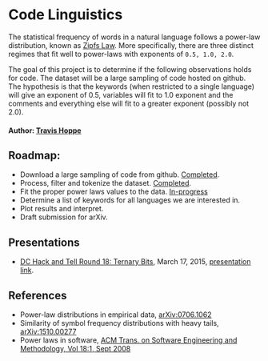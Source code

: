 # Code Linguistics

The statistical frequency of words in a natural language follows a power-law distribution, known as [Zipfs Law](http://en.wikipedia.org/wiki/Zipf%27s_law#Related_laws).
More specifically, there are three distinct regimes that fit well to power-laws with exponents of `0.5, 1.0, 2.0`.

The goal of this project is to determine if the following observations holds for code.
The dataset will be a large sampling of code hosted on github.
The hypothesis is that the keywords (when restricted to a single language) will give an exponent of 0.5, variables will fit to 1.0 exponent and the comments and everything else will fit to a greater exponent (possibly not 2.0).

#### Author: [Travis Hoppe](http://thoppe.github.io/)

## Roadmap:

+ Download a large sampling of code from github. [Completed](gitpull/).
+ Process, filter and tokenize the dataset. [Completed](process_code/).
+ Fit the proper power laws values to the data. [In-progress](fit_tokens/)
+ Determine a list of keywords for all languages we are interested in.
+ Plot results and interpret.
+ Draft submission for arXiv.

## Presentations

+ [DC Hack and Tell Round 18: Ternary Bits](http://www.meetup.com/DC-Hack-and-Tell/events/220231708/), March 17, 2015, [presentation link](http://thoppe.github.io/code-linguistics/HnC_presentation.html).

## References
  
+  Power-law distributions in empirical data, [arXiv:0706.1062](https://arxiv.org/abs/0706.1062)
+  Similarity of symbol frequency distributions with heavy tails, [arXiv:1510.00277](http://arxiv.org/abs/1510.00277)
+  Power laws in software, [ACM Trans. on Software Engineering and Methodology, Vol 18:1, Sept 2008](http://dl.acm.org/citation.cfm?id=1391986)
